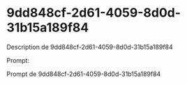 # 9dd848cf-2d61-4059-8d0d-31b15a189f84

Description de 9dd848cf-2d61-4059-8d0d-31b15a189f84

Prompt:

Prompt de 9dd848cf-2d61-4059-8d0d-31b15a189f84
